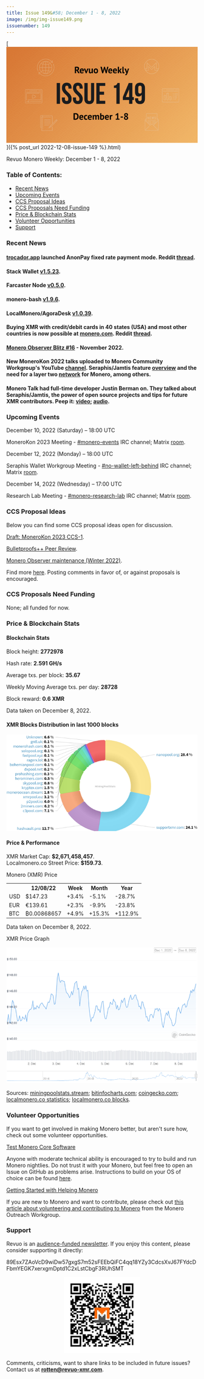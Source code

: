 ```yaml
---
title: Issue 149&#58; December 1 - 8, 2022
image: /img/img-issue149.png
issuenumber: 149
---
```

[<img src="/img/img-issue149.png" alt="Revuo Monero Weekly #149 Slide" class="img-lead">]({% post_url 2022-12-08-issue-149 %}.html)

<p class="text-lead">Revuo Monero Weekly: December 1 - 8, 2022</p>
<!--more-->

<h3>Table of Contents:</h3>
<ul class="contents">
    <li><a href="#news">Recent News</a></li>
    <li><a href="#events">Upcoming Events</a></li>
    <li><a href="#ideas">CCS Proposal Ideas</a></li>
    <li><a href="#proposals">CCS Proposals Need Funding</a></li>
    <li><a href="#stats">Price & Blockchain Stats</a></li>
    <li><a href="#volunteer">Volunteer Opportunities</a></li>
    <li><a href="#support">Support</a></li>
</ul>

<h3 id="news">Recent News</h3>

<div class="newsbyte">
    <h4><a href="https://trocador.app/en/" target="_blank">trocador.app</a> launched AnonPay fixed rate payment mode. Reddit <a href="https://teddit.adminforge.de/r/Monero/comments/zanl5k/trocadorapp_is_launching_payment_mode_with_fixed/" target="_blank">thread</a>.</h4>
</div>

<div class="newsbyte">
    <h4>Stack Wallet <a href="https://github.com/cypherstack/stack_wallet/releases/tag/build_0096" target="_blank">v1.5.23</a>.</h4>
</div>

<div class="newsbyte">
    <h4>Farcaster Node <a href="https://github.com/farcaster-project/farcaster-node/releases/tag/v0.5.0" target="_blank">v0.5.0</a>.</h4>
</div>

<div class="newsbyte">
    <h4>monero-bash <a href="https://github.com/hinto-janaiyo/monero-bash/releases/tag/v1.9.6" target="_blank">v1.9.6</a>.</h4>
</div>

<div class="newsbyte">
    <h4>LocalMonero/AgoraDesk <a href="https://github.com/AgoraDesk-LocalMonero/agoradesk-app-foss/releases/tag/v1.0.39" target="_blank">v1.0.39</a>.</h4>
</div>

<div class="newsbyte">
    <h4>Buying XMR with credit/debit cards in 40 states (USA) and most other countries is now possible at <a href="https://monero.com/" target="_blank">monero.com</a>. Reddit <a href="https://teddit.adminforge.de/r/Monero/comments/z9yrbq/buying_xmr_with_creditdebit_card_is_now_live_in/" target="_blank">thread</a>.</h4>
</div>

<div class="newsbyte">
    <h4><a href="https://monero.observer/monero-observer-blitz-november-2022/" target="_blank">Monero Observer Blitz #16</a> - November 2022.</h4>
</div>

<div class="newsbyte">
    <h4>New MoneroKon 2022 talks uploaded to Monero Community Workgroup's YouTube <a href="https://piped.adminforge.de/channel/UCKxLNPJeEjPXOke55i5AIXA" target="_blank">channel</a>. Seraphis/Jamtis feature <a href="https://piped.adminforge.de/watch?v=xGEBRQU1lzw" target="_blank">overview</a> and the need for a layer two <a href="https://piped.adminforge.de/watch?v=9XVMUVvwxUE" target="_blank">network</a> for Monero, among others.</h4>
</div>

<div class="newsbyte">
    <h4>Monero Talk had full-time developer Justin Berman on. They talked about Seraphis/Jamtis, the power of open source projects and tips for future XMR contributors. Peep it: <a href="https://piped.adminforge.de/watch?v=bDVLCGpnWJ0" target="_blank">video</a>; <a href="https://www.monerotalk.live/upgrading-monero-wit-dev-justin-berman" target="_blank">audio</a>.</h4>
</div>

<h3 id="events">Upcoming Events</h3>

<div class="event">
    <p class="date" markdown="1">December 10, 2022 (Saturday) – 18:00 UTC</p>
    <p markdown="1">MoneroKon 2023 Meeting - <a href="irc://irc.libera.chat/#monero-events" target="_blank">#monero-events</a> IRC channel; Matrix <a href="https://matrix.to/#/#monero-events:monero.social" target="_blank">room</a>.</p>
</div>

<div class="event">
    <p class="date" markdown="1">December 12, 2022 (Monday) – 18:00 UTC</p>
    <p markdown="1">Seraphis Wallet Workgroup Meeting - <a href="irc://irc.libera.chat/#no-wallet-left-behind" target="_blank">#no-wallet-left-behind</a> IRC channel; Matrix <a href="https://matrix.to/#/#no-wallet-left-behind:monero.social" target="_blank">room</a>.</p>
</div>

<div class="event">
    <p class="date" markdown="1">December 14, 2022 (Wednesday) – 17:00 UTC</p>
    <p markdown="1">Research Lab Meeting - <a href="irc://irc.libera.chat/#monero-research-lab" target="_blank">#monero-research-lab</a> IRC channel; Matrix <a href="https://matrix.to/#/#monero-research-lab:monero.social" target="_blank">room</a>.</p>
</div>

<h3 id="ideas">CCS Proposal Ideas</h3>

<p>Below you can find some CCS proposal ideas open for discussion.</p>

<div class="proposal">
<p><a href="https://repo.getmonero.org/monero-project/ccs-proposals/-/merge_requests/362" target="_blank">Draft: MoneroKon 2023 CCS-1</a>.</p>
</div>

<div class="proposal">
<p><a href="https://repo.getmonero.org/monero-project/ccs-proposals/-/merge_requests/358" target="_blank">Bulletproofs++ Peer Review</a>.</p>
</div>

<div class="proposal">
<p><a href="https://repo.getmonero.org/monero-project/ccs-proposals/-/merge_requests/363" target="_blank">Monero Observer maintenance (Winter 2022)</a>.</p>
</div>

<div class="proposal">
<p>Find more <a href="https://ccs.getmonero.org/ideas/" target="_blank">here</a>. Posting comments in favor of, or against proposals is encouraged.</p>
</div>

<h3 id="proposals">CCS Proposals Need Funding</h3>

<p>None; all funded for now.</p>

<h3 id="stats">Price & Blockchain Stats</h3>

<h4 class="stat">Blockchain Stats</h4>

<div class="bcstats">
    <p>Block height: <b>2772978</b></p>
    <p>Hash rate: <b>2.591 GH/s</b></p>
    <p>Average txs. per block: <b>35.67</b></p>
    <p>Weekly Moving Average txs. per day: <b>28728</b></p>
    <p>Block reward: <b>0.6 XMR</b></p>
</div>
<p class="note">Data taken on December 8, 2022.</p>

<h4 class="stat">XMR Blocks Distribution in last 1000 blocks</h4>
<p><img src="/img/hashrate-pool-distribution-1208.png" alt="Hashrate Pool Distribution Pie Chart"/></p>

<h4 class="stat" id="price-stat">Price & Performance</h4>

<div class="price-intro">XMR Market Cap: <b>$2,671,458,457</b>.<br/>Localmonero.co Street Price: <b>$159.73</b>.</div>

<p class="table-title">Monero (XMR) Price</p>
<table class="price-table">
  <tr class="row1">
    <th></th>
    <th>12/08/22</th>
    <th>Week</th>
    <th>Month</th>
    <th>Year</th>
  </tr>
  <tr>
    <td data-th="XMR to">USD</td>
    <td data-th="12/08/22">$147.23</td>
    <td data-th="Week" class="green">+3.4%</td>
    <td data-th="Month" class="red">-5.1%</td>
    <td data-th="Year" class="red">-28.7%</td>
  </tr>
  <tr class="row3">
    <td data-th="XMR to">EUR</td>
    <td data-th="12/08/22">€139.61</td>
    <td data-th="Week" class="green">+2.3%</td>
    <td data-th="Month" class="red">-9.9%</td>
    <td data-th="Year" class="red">-23.8%</td>
  </tr>
  <tr>
    <td data-th="XMR to">BTC</td>
    <td data-th="12/08/22">₿0.00868657</td>
    <td data-th="Week" class="green">+4.9%</td>
    <td data-th="Month" class="green">+15.3%</td>
    <td data-th="Year" class="green">+112.9%</td>
  </tr>
</table>
<p class="note">Data taken on December 8, 2022.</p>

<p class="table-title">XMR Price Graph</p>

![XMR Price Graph 12/01/22-12/08/22](/img/weekly-chart-1208.png "XMR Price Graph 12/01/22-12/08/22")

Sources: <a href="https://miningpoolstats.stream/monero" target="_blank">miningpoolstats.stream</a>; <a href="https://bitinfocharts.com/monero/" target="_blank">bitinfocharts.com</a>; <a href="https://www.coingecko.com/en/coins/monero" target="_blank">coingecko.com</a>; <a href="https://localmonero.co/statistics" target="_blank">localmonero.co statistics</a>; <a href="https://localmonero.co/blocks" target="_blank">localmonero.co blocks</a>.

<h3 id="volunteer">Volunteer Opportunities</h3>

<p>If you want to get involved in making Monero better, but aren't sure how, check out some volunteer opportunities.</p>

<div class="newsbyte">
    <p class="date"><a href="https://github.com/monero-project/monero" target="_blank">Test Monero Core Software</a></p>
    <p>Anyone with moderate technical ability is encouraged to try to build and run Monero nightlies. Do not trust it with your Monero, but feel free to open an Issue on GitHub as problems arise. Instructions to build on your OS of choice can be found <a href="https://github.com/monero-project/monero#compiling-monero-from-source" target="_blank">here</a>. </p>
</div>

<div class="newsbyte">
    <p class="date"><a href="https://github.com/monero-project/monero" target="_blank">Getting Started with Helping Monero</a></p>
    <p>If you are new to Monero and want to contribute, please check out <a href="https://www.monerooutreach.org/stories/getting-started-helping-monero.php" target="_blank">this article about volunteering and contributing to Monero</a> from the Monero Outreach Workgroup. </p>
</div>

<h3 id="support">Support</h3>

<p markdown="1">Revuo is an <a href="https://revuo-xmr.com/support/">audience-funded newsletter</a>. If you enjoy this content, please consider supporting it directly:</p>

<p class="address" markdown="1">89Esx7ZAoVcD9wiDw57gxgS7m52sFEEbQiFC4qq18YZy3CdcsXvJ67FYdcDFbmYEGK7xerxgmDptd1C2xLstCbgF3RUhSMT</p>

<p><center><a href="monero:89Esx7ZAoVcD9wiDw57gxgS7m52sFEEbQiFC4qq18YZy3CdcsXvJ67FYdcDFbmYEGK7xerxgmDptd1C2xLstCbgF3RUhSMT" class="qr"><img src="/img/donate-monero.jpg" style="max-width: 200px;"/></a></center></p>

Comments, criticisms, want to share links to be included in future issues? Contact us at **rotten@revuo-xmr.com**.
